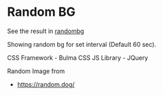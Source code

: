 # Random BG

See the result in [randombg](https://yashashebbarabailu.github.io/randombg/)

Showing random bg for set interval (Default 60 sec).

CSS Framework - Bulma CSS
JS Library - JQuery

Random Image from
* https://random.dog/